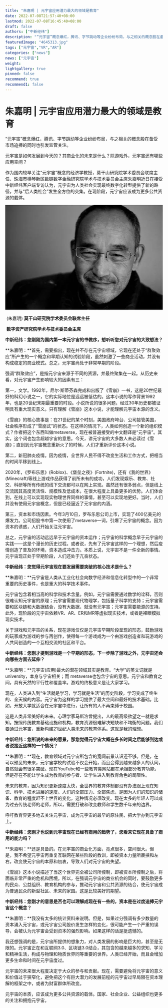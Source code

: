 ```yaml
---
title: "朱嘉明 | 元宇宙应用潜力最大的领域是教育"
date: 2022-07-08T21:57:40+08:00
lastmod: 2022-07-08T16:45:40+08:00
draft: false
authors: ["中新经纬"]
description: "“元宇宙”概念爆红，腾讯、字节跳动等企业纷纷布局，与之相关的概念股在备受  市场追捧的同时也引发监管关注。元宇宙是如何发展到今天的？其商业化的未来是什么？除游戏外，元宇宙还有哪些应用空间？"
featuredImage: "4645313.jpg"
tags: ["元宇宙","VR","AR"]
categories: ["news"]
news: ["元宇宙"]
weight: 
lightgallery: true
pinned: false
recommend: true
recommend1: false
---
```


# 朱嘉明 | 元宇宙应用潜力最大的领域是教育

“元宇宙”概念爆红，腾讯、字节跳动等企业纷纷布局，与之相关的概念股在备受  市场追捧的同时也引发监管关注。

元宇宙是如何发展到今天的？其商业化的未来是什么？除游戏外，元宇宙还有哪些应用空间？

作为国内较早关注“元宇宙”概念的经济学教授，莫干山研究院学术委员会联席主任、珠海市横琴新区数链数字金融研究院学术与技术委员会主席朱嘉明近日在接受中新经纬客户端专访认为，元宇宙为人类社会实现最终数字化转型提供了新的路径，并与“后人类社会”发生全方位的交集。在现阶段，元宇宙应该成为更多公共资源的载体。

![1](ABUIABACGAAgmNaRigYou4iL3AIwhgQ42QI.jpg)

​                                                  (朱嘉明) **莫干山研究院学术委员会联席主任**

​                                                   **数字资产研究院学术与技术委员会主席**

**中新经纬：您刚刚为国内第一本元宇宙的书做序，想听听您对元宇宙的大致想法？**

**朱嘉明：**首先，需要指出，现在并不存在元宇宙领域，它现在还处于“群聚效应”所产生的一个概念和早期认知的试验阶段，虽然刺激了一些商业活动，并没有构成稳定的商业模式。总之，元宇宙尚处于非常早期的阶段。

强调“群聚效应”，是指元宇宙来源于不同的资源，并最终聚集在一起。从历史来看，对元宇宙产生影响较大的因素有三：

第一，文学。1992年，尼尔·斯蒂芬森完成和出版了《雪崩》一书，这是20世纪最好的科幻小说之一，它的实际地位是远远被低估的。这本小说的写作背景1992年，也是20世纪末期最重要的时段。小说所说的很多问题，经过30年历史都被证明具有重大现实意义。只有理解《雪崩》这本小说，才能理解元宇宙本源的含义。

《雪崩》的核心故事是：在21世纪的某个时刻，美国政府垮台、公司接管美国，社会秩序形成了“雪崩式”的状态。在这样的情况下，人类如何创造一个新的组织模式？作者把这个东西叫做metaverse，现在被普遍接受的中文翻译是“元宇宙”。其实，这个词也包含超越宇宙的意思。今天，讲元宇宙的大多数人未必读过《雪崩》；直到到元宇宙概念重新火了的时候，人们才重新评价这本小说。

第二，新冠肺炎疫情。因为疫情，全世界人民不得不改变生活和工作方式，把相当的时间平移到线上。

2020年，《罗布乐思》(Roblox)、《堡垒之夜》(Fortnite)，还有《我的世界》(Minecraft)等线上游戏作品获得了前所未有的成功，人们发现娱乐、教育、社交、科研等所有传统的线下交流都可以在网上实现。虽然还有很多弱点，但是线上交流因其高度灵活性、规模性及低成本，在很大程度上具备更多的优势。人们体会到，在线上可以实现现实物理世界同样的事情，甚至可以实现地更好。当时，人们并没有使用元宇宙概念，但是已经逼近了元宇宙的内涵。

第三，资本和市场因素。今年3月10日，罗布乐思公司上市，实现了400亿美元的爆发力。公司招股书中第一次使用了metaverse一词，引爆了元宇宙的概念。因为资本的诱惑，人们开始关注元宇宙。

总之，元宇宙的活动远远早于元宇宙的资本运作；元宇宙的科学概念早于元宇宙的实践——这是个漫长的历史过程。或者说，先有了元宇宙这样的一个理想，然后疫情创造了普及的环境，资本造成冲击力。本质上说，元宇宙不是一件全新的事情。元宇宙现正处于早期阶段，人们还处于亢奋状态。

**中新经纬：您觉得元宇宙现在要发展需要突破的核心技术是什么？**

**朱嘉明：**元宇宙是人类从工业化社会向数字经济和信息化转型中的一个非常重要的历史事件，也是重大的科学技术事件。

元宇宙包含着相当高的科学和技术含量。例如，元宇宙需要通过数学的诠释，否则很难认知元宇宙的原理；元宇宙需要现代物理学，包括量子科学的支持；元宇宙需要和区块链和大数据结合，没有大数据，就没有元宇宙；元宇宙需要能源的支持。此外，现阶段的元宇宙依赖VR、AR、ER和MR等虚拟现实技术，或者是裸眼模拟现实技术。

关于游戏和元宇宙的关系，现在游戏仅仅是元宇宙早期阶段呈现的形态，鼓励游戏的玩家成为游戏的参与再创作，使得每一个游戏成为一个由游戏创造者和玩游戏的人共同创造的一个互相交流的社区和平台。

**中新经纬：您刚才提到游戏是一个早期的形态，下一步除了游戏之外，元宇宙还会向哪些方面去延伸？**

**朱嘉明：**元宇宙(应用)最大的潜在领域其实是教育。“大学”的英文词就是university，本身与宇宙相关；而 metaverse也包含宇宙的意思。元宇宙和教育之间，具有天然的平行性和覆盖率。游戏的终极意义是让大家学习。

现在，人类进入到“生活就是学习，学习就是生活”的历史阶段，学习变成了终生的、全天候的内容。元宇宙为这样的学习提供了最大空间和最好的技术基础。比如，开放大学就适合在元宇宙中进行，让所有的人不再束缚于校园。

这是人类非常美好的未来。心理学家马斯洛曾提出，人的最高级欲望之一就是求知。按照传统教育基础设施和机构，教育资源很难解决短缺和不均衡的问题。我们要通过元宇宙，重新构建21世纪人类未来的教育体系。这就是我的理想。

**中新经纬：您所说的未来的愿景，那您觉得元宇宙大概在多长时间之后能够到达或者说接近这样的一个情况？**

**朱嘉明：**现在，教育领域对元宇宙所包含的宽阔前景认识还不够。但是，在可以预见的未来，元宇宙学校的试验不仅会开始，而且会得到越来越多人的认同，自然就会有很多突破。现在YouTube和一些教育类网站都在承担部分教育功能，但是存在不能让学生成为教育的参与者、让学生进入到教育角色的局限性。

未来的教育，因为知识更新速度太快，全世界的教育体制都没有办法跟上现在知识、科学、技术进展的速度。人们的全部压力、全部焦虑，是因为人们的知识的储备、教育的程度赶不上世界的变化。这种情况必须改变。现在太多的年轻人可以成为过去传统老师的老师，所以，需要打破和改变教师和学生数千年来的边界。

呼吁教育界更多地去关注元宇宙，成为元宇宙的最早的原住民，把大学办到元宇宙上。

**中新经纬：您刚才也说到元宇宙现在已经有商用的趋势了，您看来它现在具备了商用的能力吗？**

**朱嘉明：**还是具备的。在元宇宙的商业化方面，亮点很多，空间很大。但是，我不希望元宇宙再重复互联网在某些阶段的教训，即被资本力量所裹挟和左右，改变使元宇宙的本原和初衷，导致人们对元宇宙的失望。

《雪崩》这本小说描述了当这个世界完全被公司所控制，即被资本所控制之后，将面临非常严重的危机和困境。所以，在强调元宇宙的商业机会的同时，要鼓励更多的民众、公益组织、教育机构的参与，推动元宇宙和公共资源的结合，使元宇宙成为普通民众的新型社区、未来的家园。这是比较美好的期望。

**中新经纬：您刚才的意思是否也可以理解成现在有一些的，资本是在过度追捧元宇宙这个概念？**

**朱嘉明：**我没有太多的统计资料来说明。但是，如果过分强调有多少数量的资本涌入元宇宙，或元宇宙公司股价发生怎样的变化，很可能产生一个严重的误导，会被认为元宇宙会受到资本的强烈影响。如果这样的话是挺遗憾的。

我还想强调的是，元宇宙所提供的想象力，对人类发展的影响是巨大的，甚至是无限的。元宇宙正在和互联网3.0、区块链3.0结合，其包含的越来越多的求知、学习和精神生活，构成与物理和物质世界同等重要的世界。人类已经开始，而且会增加更多生命和时间在元宇宙度过。

元宇宙的未来很大程度决定于大众的参与和贡献。现在，需要避免将元宇宙的意义和价值过于狭窄化，避免把这个有巨大潜力的发展前程的元宇宙过早局限在资本理解的框架之中，或者为财富群体所改变。

元宇宙的本质，应该成为更多公共资源的载体。国家、社会企业、公益组织也更多的关注和拥抱元宇宙。